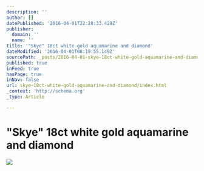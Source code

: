 ```yaml
---
description: ''
author: []
datePublished: '2016-04-01T22:28:33.429Z'
publisher:
  domain: ''
  name: ''
title: '"Skye" 18ct white gold aquamarine and diamond'
dateModified: '2016-04-01T08:19:55.149Z'
sourcePath: _posts/2016-04-01-skye-18ct-white-gold-aquamarine-and-diamond.md
published: true
inFeed: true
hasPage: true
inNav: false
url: skye-18ct-white-gold-aquamarine-and-diamond/index.html
_context: 'http://schema.org'
_type: Article

---
```

# "Skye" 18ct white gold aquamarine and diamond
![](https://the-grid-user-content.s3-us-west-2.amazonaws.com/8973b85a-6d64-4e6a-97fb-96f6d36ec6bb.png)
